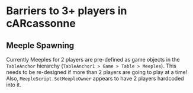 # Barriers to 3+ players in cARcassonne

## Meeple Spawning
Currently Meeples for 2 players are pre-defined as game objects in the `TableAnchor` hierarchy (`TableAnchor1 > Game > Table > Meeples`).
This needs to be re-designed if more than 2 players are going to play at a time! Also, `MeepleScript.SetMeepleOwner` appears to have 2 players hardcoded into it.
